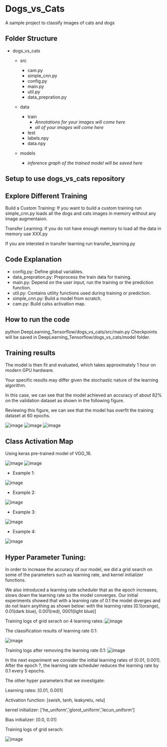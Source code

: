 
# Dogs_vs_Cats
A sample project to classify images of cats and dogs 

## Folder Structure
- dogs_vs_cats
  - src
    - cam.py
    - simple_cnn.py
    - config.py
    - main.py
    - util.py
    - data_prepration.py
  - data
    - train
      - *Annotations for your images will come here*
      - *all of your images will come here* 
    - test
    - labels.npy 
    - data.npy

   - models
     - *inference graph of the trained model will be saved here*



	

## Setup to use dogs_vs_cats repository 



## Explore Different Training
Build a Custom Training:
If you want to build a custom training run simple_cnn.py loads all the dogs and cats images in memory without any image augmentaion.

Transfer Learning: 
If you do not have enough memory to load all the data in memory use XXX.py

If you are intersted in transfer learning run transfer_learning.py

## Code Explanation
- config.py: Define global variables.
- data_prepration.py: Preprocess the train data for training.
- main.py: Depend on the user input, run the training or the prediction function.
- util.py: Contains utility functions used during training or prediction.
- simple_cnn.py: Build a model from scratch. 
- cam.py: Build calss activation map.

## How to run the code

python DeepLearning_Tensorflow/dogs_vs_cats/src/main.py 
Checkpoints will be saved in  DeepLearning_Tensorflow/dogs_vs_cats/model folder. 

## Training results

The model is then fit and evaluated, which takes approximately 1 hour on modern GPU hardware.

Your specific results may differ given the stochastic nature of the learning algorithm.

In this case, we can see that the model achieved an accuracy of about 82% on the validation dataset as shown in the following figure.

Reviewing this figure, we can see that the model has overfit the training dataset at 60 epochs.

![image](../dogs_vs_cats/models/simple-cnn_acc_loss_graph_v1.jpg)
![image](../dogs_vs_cats/models/simple-cnn_confusion_matrix.jpg)
![image](../dogs_vs_cats/models/simple-cnn_network_evaluation.jpg)

## Class Activation Map
Using keras pre-trained model of VGG_16.

![image](../dogs_vs_cats/models/cam_vgg_16/confusion_matrix.jpg)
![image](../dogs_vs_cats/models/cam_vgg_16/network_evaluation.jpg)

- Example 1:

![image](../dogs_vs_cats/models/cam_vgg_16/cam_cat_2.jpg)

- Example 2:

![image](../dogs_vs_cats/models/cam_vgg_16/cam_cat_3.jpg)

- Example 3:

![image](../dogs_vs_cats/models/cam_vgg_16/cam_dog_3.jpg)

- Example 4:

![image](../dogs_vs_cats/models/cam_vgg_16/cam_dog_5.jpg)


## Hyper Parameter Tuning:

In order to increase the accuracy of our model, we did a grid search on some of the parameters such as learning rate, and kernel initializer functions.

We also introduced a learning rate scheduler that as the epoch increases, slows down the learning rate so the model converges. Our initial experiments showed that with a learning rate of 0.1 the model diverges and do not learn anything as shown below:
with the learning rates [0.1(orange), 0.01(dark blue), 0.001(red), 0001(light blue)]

Training logs of grid serach on 4 learning rates:
![image](../dogs_vs_cats/models/simple-cnn/grid_search_lr/4_LR.jpg)

The classification results of learning rate 0.1:

![image](../dogs_vs_cats/models/simple-cnn/grid_search_lr/confusion_matrix-E15lr0.1.png)


Training logs after removing the learning rate 0.1:
![image](../dogs_vs_cats/models/simple-cnn/grid_search_lr/3_LR.jpg)


In the next experiment we consider the initial learning rates of [0.01, 0.001]. After the epoch ?, the learning rate scheduler reduces the learning rate by 0.1 every 5 epochs.

The other hyper parameters that we investigate:

Learning rates: [0.01, 0.001]

Activation function: [swish, tanh, leakyrelu, relu]

kernel initializer: ['he_uniform','glorot_uniform','lecun_uniform']

Bias initializer: [0.0, 0.01]

Training logs of grid serach:

![image](../dogs_vs_cats/models/simple-cnn/grid_search_hp/HR.jpg)

